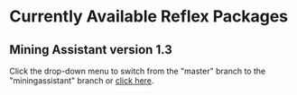 # Currently Available Reflex Packages

## Mining Assistant version 1.3<br/>
Click the drop-down menu to switch from the "master" branch to the "miningassistant" branch or [click here](https://github.com/KaiosGit/Achaea/tree/miningassistant).
